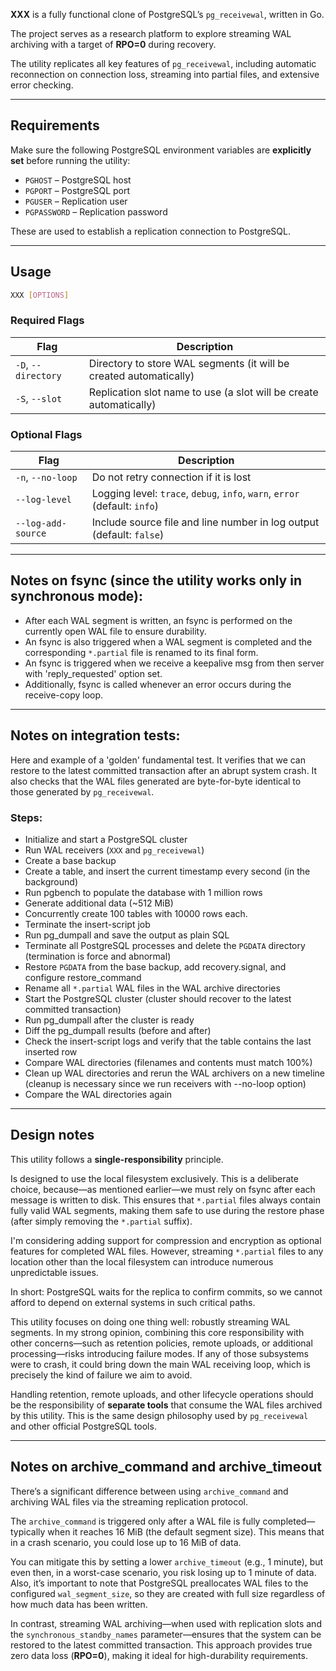 **XXX** is a fully functional clone of PostgreSQL’s `pg_receivewal`, written in Go.

The project serves as a research platform to explore streaming WAL archiving with a target of **RPO=0** during recovery.

The utility replicates all key features of `pg_receivewal`, including automatic reconnection on connection loss, streaming
into partial files, and extensive error checking.

---

## Requirements

Make sure the following PostgreSQL environment variables are **explicitly set** before running the utility:

- `PGHOST` – PostgreSQL host
- `PGPORT` – PostgreSQL port
- `PGUSER` – Replication user
- `PGPASSWORD` – Replication password

These are used to establish a replication connection to PostgreSQL.

---

## Usage

```bash
XXX [OPTIONS]
```

### Required Flags

| Flag                | Description                                                        |
|---------------------|--------------------------------------------------------------------|
| `-D`, `--directory` | Directory to store WAL segments (it will be created automatically) |
| `-S`, `--slot`      | Replication slot name to use (a slot will be create automatically) |

### Optional Flags

| Flag               | Description                                                                |
|--------------------|----------------------------------------------------------------------------|
| `-n`, `--no-loop`  | Do not retry connection if it is lost                                      |
| `--log-level`      | Logging level: `trace`, `debug`, `info`, `warn`, `error` (default: `info`) |
| `--log-add-source` | Include source file and line number in log output (default: `false`)       |

---

## Notes on fsync (since the utility works only in synchronous mode):

* After each WAL segment is written, an fsync is performed on the currently open WAL file to ensure durability.
* An fsync is also triggered when a WAL segment is completed and the corresponding `*.partial` file is renamed to its final
  form.
* An fsync is triggered when we receive a keepalive msg from then server with 'reply_requested' option set.
* Additionally, fsync is called whenever an error occurs during the receive-copy loop.

---

## Notes on integration tests:

Here and example of a 'golden' fundamental test.
It verifies that we can restore to the latest committed transaction after an abrupt system crash.
It also checks that the WAL files generated are byte-for-byte identical to those generated by `pg_receivewal`.

### Steps:

* Initialize and start a PostgreSQL cluster
* Run WAL receivers (`XXX` and `pg_receivewal`)
* Create a base backup
* Create a table, and insert the current timestamp every second (in the background)
* Run pgbench to populate the database with 1 million rows
* Generate additional data (~512 MiB)
* Concurrently create 100 tables with 10000 rows each.
* Terminate the insert-script job
* Run pg_dumpall and save the output as plain SQL
* Terminate all PostgreSQL processes and delete the `PGDATA` directory (termination is force and abnormal)
* Restore `PGDATA` from the base backup, add recovery.signal, and configure restore_command
* Rename all `*.partial` WAL files in the WAL archive directories
* Start the PostgreSQL cluster (cluster should recover to the latest committed transaction)
* Run pg_dumpall after the cluster is ready
* Diff the pg_dumpall results (before and after)
* Check the insert-script logs and verify that the table contains the last inserted row
* Compare WAL directories (filenames and contents must match 100%)
* Clean up WAL directories and rerun the WAL archivers on a new timeline (cleanup is necessary since we run receivers
  with --no-loop option)
* Compare the WAL directories again

---

## Design notes

This utility follows a **single-responsibility** principle.

Is designed to use the local filesystem exclusively. This is a deliberate choice, because—as mentioned
earlier—we must rely on fsync after each message is written to disk.
This ensures that `*.partial` files always contain fully valid WAL segments, making them safe to use during the restore
phase (after simply removing the `*.partial` suffix).

I'm considering adding support for compression and encryption as optional features for completed WAL files.
However, streaming `*.partial` files to any location other than the local filesystem can introduce numerous unpredictable
issues.

In short: PostgreSQL waits for the replica to confirm commits, so we cannot afford to depend on external systems in such
critical paths.

This utility focuses on doing one thing well: robustly streaming WAL segments.
In my strong opinion, combining this core responsibility with other concerns—such as retention policies, remote uploads,
or additional processing—risks introducing failure modes.
If any of those subsystems were to crash, it could bring down the main WAL receiving loop, which is precisely the kind
of failure we aim to avoid.

Handling retention, remote uploads, and other lifecycle operations should be the responsibility of **separate tools** that
consume the WAL files archived by this utility.
This is the same design philosophy used by `pg_receivewal` and other official PostgreSQL tools.

---

## Notes on archive_command and archive_timeout

There’s a significant difference between using `archive_command` and archiving WAL files via the streaming replication
protocol.

The `archive_command` is triggered only after a WAL file is fully completed—typically when it reaches 16 MiB (the default
segment size).
This means that in a crash scenario, you could lose up to 16 MiB of data.

You can mitigate this by setting a lower `archive_timeout` (e.g., 1 minute), but even then, in a worst-case scenario, you
risk losing up to 1 minute of data.
Also, it’s important to note that PostgreSQL preallocates WAL files to the configured `wal_segment_size`, so they are
created with full size regardless of how much data has been written.

In contrast, streaming WAL archiving—when used with replication slots and the `synchronous_standby_names`
parameter—ensures that the system can be restored to the latest committed transaction.
This approach provides true zero data loss (**RPO=0**), making it ideal for high-durability requirements.













